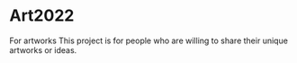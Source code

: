 # Art2022
For artworks 
This project is for people who are willing to share their unique artworks or ideas.
